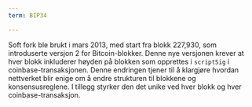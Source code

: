 ```yaml
---
term: BIP34

---
```

Soft fork ble brukt i mars 2013, med start fra blokk 227,930, som introduserte versjon 2 for Bitcoin-blokker. Denne nye versjonen krever at hver blokk inkluderer høyden på blokken som opprettes i `scriptSig` i coinbase-transaksjonen. Denne endringen tjener til å klargjøre hvordan nettverket blir enige om å endre strukturen til blokkene og konsensusreglene. I tillegg styrker den det unike ved hver blokk og hver coinbase-transaksjon.